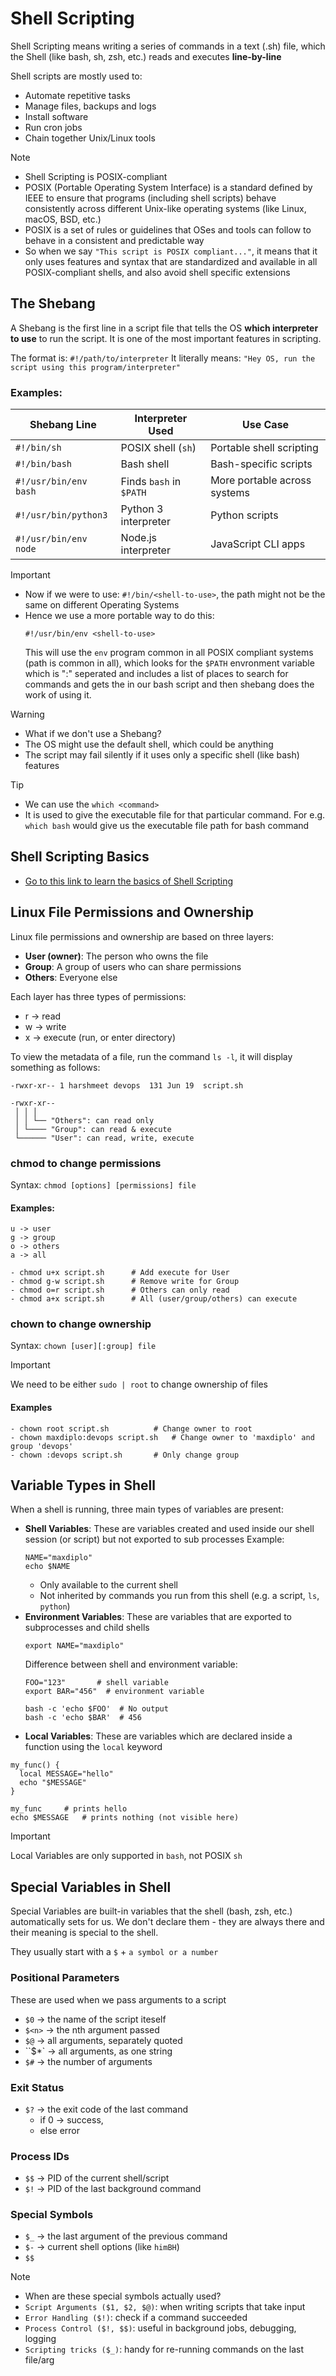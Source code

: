 # Shell Scripting

Shell Scripting means writing a series of commands in a text (.sh) file, which the Shell (like bash, sh, zsh, etc.) reads and executes **line-by-line**

Shell scripts are mostly used to:
- Automate repetitive tasks
- Manage files, backups and logs
- Install software
- Run cron jobs
- Chain together Unix/Linux tools

> [!NOTE]
> - Shell Scripting is POSIX-compliant
> - POSIX (Portable Operating System Interface) is a standard defined by IEEE to ensure that programs (including shell scripts) behave consistently across different Unix-like operating systems (like Linux, macOS, BSD, etc.)
> - POSIX is a set of rules or guidelines that OSes and tools can follow to behave in a consistent and predictable way
> - So when we say `"This script is POSIX compliant..."`, it means that it only uses features and syntax that are standardized and available in all POSIX-compliant shells, and also avoid shell specific extensions


## The Shebang
A Shebang is the first line in a script file that tells the OS **which interpreter to use** to run the script. It is one of the most important features in scripting.

The format is: `#!/path/to/interpreter`
It literally means: `"Hey OS, run the script using this program/interpreter"`

### Examples:
| Shebang Line          | Interpreter Used        | Use Case                     |
| --------------------- | ----------------------- | ---------------------------- |
| `#!/bin/sh`           | POSIX shell (`sh`)      | Portable shell scripting     |
| `#!/bin/bash`         | Bash shell              | Bash-specific scripts        |
| `#!/usr/bin/env bash` | Finds `bash` in `$PATH` | More portable across systems |
| `#!/usr/bin/python3`  | Python 3 interpreter    | Python scripts               |
| `#!/usr/bin/env node` | Node.js interpreter     | JavaScript CLI apps          |

> [!IMPORTANT]
> - Now if we were to use: `#!/bin/<shell-to-use>`, the path might not be the same on different Operating Systems
> - Hence we use a more portable way to do this:
>   ```
>   #!/usr/bin/env <shell-to-use>
>   ```
>   This will use the `env` program common in all POSIX compliant systems (path is common in all), which looks for the `$PATH` envronment variable which is ":" seperated and includes a list of places to search for commands and gets the <shell-to-use> in our bash script and then shebang does the work of using it.

> [!WARNING]
> - What if we don't use a Shebang?
> - The OS might use the default shell, which could be anything
> - The script may fail silently if it uses only a specific shell (like bash) features

> [!TIP]
> - We can use the `which <command>`
> - It is used to give the executable file for that particular command. For e.g. `which bash` would give us the executable file path for bash command


## Shell Scripting Basics
- [Go to this link to learn the basics of Shell Scripting](https://www.tutorialspoint.com/unix/shell_scripting.htm)


## Linux File Permissions and Ownership
Linux file permissions and ownership are based on three layers:
- **User (owner)**: The person who owns the file
- **Group**: A group of users who can share permissions
- **Others**: Everyone else

Each layer has three types of permissions:
- r -> read
- w -> write
- x -> execute (run, or enter directory)

To view the metadata of a file, run the command `ls -l`, it will display something as follows:
```
-rwxr-xr-- 1 harshmeet devops  131 Jun 19  script.sh

-rwxr-xr--  
 │ │ │
 │ │ └── "Others": can read only
 │ └──── "Group": can read & execute
 └────── "User": can read, write, execute
```

### chmod to change permissions
Syntax: `chmod [options] [permissions] file`

#### Examples:
```
u -> user
g -> group
o -> others
a -> all
```
```
- chmod u+x script.sh      # Add execute for User
- chmod g-w script.sh      # Remove write for Group
- chmod o=r script.sh      # Others can only read
- chmod a+x script.sh      # All (user/group/others) can execute
```

### chown to change ownership
Syntax: `chown [user][:group] file`

> [!IMPORTANT]
> We need to be either `sudo | root` to change ownership of files

#### Examples
```
- chown root script.sh 			# Change owner to root
- chown maxdiplo:devops script.sh 	# Change owner to 'maxdiplo' and group 'devops'
- chown :devops script.sh 		# Only change group
```

## Variable Types in Shell
When a shell is running, three main types of variables are present:
- **Shell Variables**: These are variables created and used inside our shell session (or script) but not exported to sub processes
  Example:
  ```
  NAME="maxdiplo"
  echo $NAME
  ```
  - Only available to the current shell
  - Not inherited by commands you run from this shell (e.g. a script, `ls`, `python`)
- **Environment Variables**: These are variables that are exported to subprocesses and child shells
  ```
  export NAME="maxdiplo"
  ```
  Difference between shell and environment variable:
  ```
  FOO="123"       # shell variable
  export BAR="456"  # environment variable

  bash -c 'echo $FOO'  # No output
  bash -c 'echo $BAR'  # 456
  ```
- **Local Variables**: These are variables which are declared inside a function using the `local` keyword
```
my_func() {
  local MESSAGE="hello"
  echo "$MESSAGE"
}

my_func		# prints hello
echo $MESSAGE	# prints nothing (not visible here)
```

> [!IMPORTANT]
> Local Variables are only supported in `bash`, not POSIX `sh`


## Special Variables in Shell
Special Variables are built-in variables that the shell (bash, zsh, etc.) automatically sets for us. We don't declare them - they are always there and their meaning is special to the shell.

They usually start with a `$` + `a symbol or a number`

### Positional Parameters
These are used when we pass arguments to a script

- `$0` -> the name of the script iteself
- `$<n>` -> the nth argument passed
- `$@` -> all arguments, separately quoted
- ``$*` -> all arguments, as one string
- `$#` -> the number of arguments

### Exit Status
- `$?` -> the exit code of the last command
  - if 0 -> success,
  - else error

### Process IDs
- `$$` -> PID of the current shell/script
- `$!` -> PID of the last background command

### Special Symbols
- `$_` -> the last argument of the previous command
- `$-` -> current shell options (like `himBH`)
- `$$`

> [!NOTE]
> - When are these special symbols actually used?
> - `Script Arguments ($1, $2, $@)`: when writing scripts that take input
> - `Error Handling ($!)`: check if a command succeeded
> - `Process Control ($!, $$)`: useful in background jobs, debugging, logging
> - `Scripting tricks ($_)`: handy for re-running commands on the last file/arg
